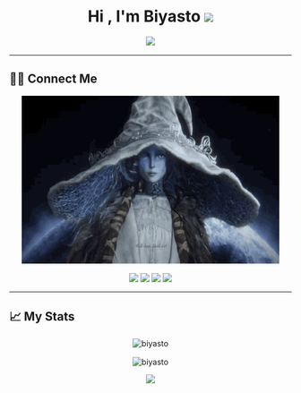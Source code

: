 <h1 align="center">Hi , I'm Biyasto <img src="https://media.giphy.com/media/hvRJCLFzcasrR4ia7z/giphy.gif" width="35"></h1>
<p align="center">
  <a href="https://github.com/DenverCoder1/readme-typing-svg"><img src="https://readme-typing-svg.herokuapp.com?lines=Pham+Hoai+Bao;Game+Developer;Software+Engineering+Student;Unity+Programmer%20;&center=true&width=500&height=50"></a>
</p>
<hr/>


## 🙋‍♀️ Connect Me

<p align="center">
  <img width="460" height="300" src="https://github.com/biyasto/biyasto/blob/main/Connect.gif?raw=true">
</p>
<p align="center">
   <a href = "mailto:biyasto@gmail.com"><img src="https://img.shields.io/badge/-Gmail-%23333?style=for-the-badge&logo=gmail&logoColor=white" target="_blank"></a>
<a href="https://www.instagram.com/biyasto_" target="_blank"><img src="https://img.shields.io/badge/-Instagram-%23333?style=for-the-badge&logo=instagram&logoColor=white" target="_blank"></a>
 <a href="https://www.facebook.com/biyasto/" target="_blank"><img src="https://img.shields.io/badge/Facebook-%23333?style=for-the-badge&logo=facebook&logoColor=white" target="_blank"></a> 
  <a href = "https://tinyurl.com/biyasto-totally-legit"><img src="https://img.shields.io/static/v1?style=for-the-badge&message=OnlyFans&color=333333&logo=OnlyFans&logoColor=white&label=" target="onlyfan"></a>
 
</p>
<hr/>

## 📈 My Stats

<p align="center"><img align="center" src="https://github-readme-stats.vercel.app/api/top-langs?username=biyasto&show_icons=true&locale=en&layout=compact&theme=dark" alt="biyasto" /></p>

<p align="center" ><img align="center" src="https://github-readme-streak-stats.herokuapp.com/?user=biyasto&theme=dark" alt="biyasto" /></p>

<p align="center">
  <img  src="https://media.giphy.com/media/cXblnKXr2BQOaYnTni/giphy.gif">
</p>


